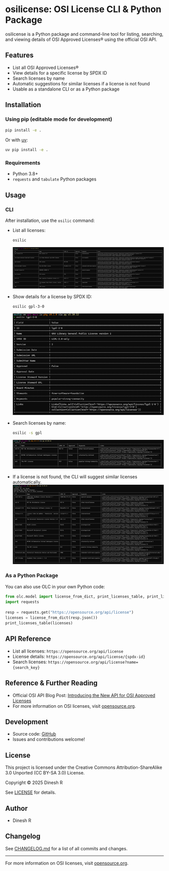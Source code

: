 # osilicense: OSI License CLI & Python Package

osilicense is a Python package and command-line tool for listing, searching, and viewing details of OSI Approved Licenses® using the official OSI API.

## Features
- List all OSI Approved Licenses®
- View details for a specific license by SPDX ID
- Search licenses by name
- Automatic suggestions for similar licenses if a license is not found
- Usable as a standalone CLI or as a Python package

## Installation

### Using pip (editable mode for development)
```bash
pip install -e .
```
Or with [uv](https://github.com/astral-sh/uv):
```bash
uv pip install -e .
```

### Requirements
- Python 3.8+
- `requests` and `tabulate` Python packages

## Usage

### CLI
After installation, use the `osilic` command:

- List all licenses:
  ```bash
  osilic
  ```
  ![osilic](https://github.com/dineshr93/osilic/blob/main/screenshot/osilic_all_licenses.png)

- Show details for a license by SPDX ID:
  ```bash
  osilic gpl-3-0
  ```
  ![osilic gpl-3-0](https://github.com/dineshr93/osilic/blob/main/screenshot/osilic_lic_details.png)

- Search licenses by name:
  ```bash
  osilic -s gpl
  ```
  ![osilic -s gpl](https://github.com/dineshr93/osilic/blob/main/screenshot/osilic_lic_search.png)
  
- If a license is not found, the CLI will suggest similar licenses automatically.
  ![osilic mi](https://github.com/dineshr93/osilic/blob/main/screenshot/osilic_missing_lic.png)

### As a Python Package
You can also use OLC in your own Python code:
```python
from olc.model import license_from_dict, print_licenses_table, print_license_details_table
import requests

resp = requests.get("https://opensource.org/api/license")
licenses = license_from_dict(resp.json())
print_licenses_table(licenses)
```

## API Reference
- List all licenses: `https://opensource.org/api/license`
- License details: `https://opensource.org/api/license/{spdx-id}`
- Search licenses: `https://opensource.org/api/license?name={search_key}`

## Reference & Further Reading
- Official OSI API Blog Post: [Introducing the New API for OSI Approved Licenses](https://opensource.org/blog/introducing-the-new-api-for-osi-approved-licenses)
- For more information on OSI licenses, visit [opensource.org](https://opensource.org/licenses).

## Development
- Source code: [GitHub](https://github.com/dineshr93/olc)
- Issues and contributions welcome!

## License
This project is licensed under the Creative Commons Attribution-ShareAlike 3.0 Unported (CC BY-SA 3.0) License.

Copyright © 2025 Dinesh R

See [LICENSE](LICENSE) for details.

## Author
- Dinesh R

## Changelog
See [CHANGELOG.md](https://github.com/dineshr93/osilic/blob/main/CHANGELOG.md) for a list of all commits and changes.

---
For more information on OSI licenses, visit [opensource.org](https://opensource.org/licenses).
